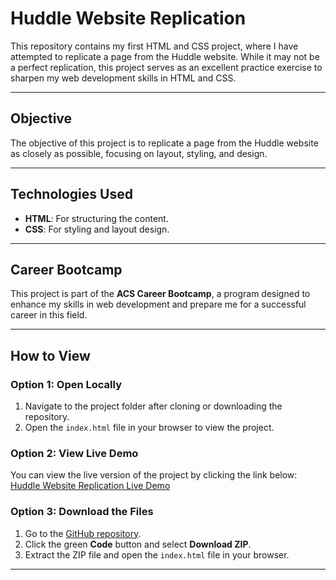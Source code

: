 # Huddle Website Replication  

This repository contains my first HTML and CSS project, where I have attempted to replicate a page from the Huddle website. While it may not be a perfect replication, this project serves as an excellent practice exercise to sharpen my web development skills in HTML and CSS.  

---

## Objective  
The objective of this project is to replicate a page from the Huddle website as closely as possible, focusing on layout, styling, and design.  

---

## Technologies Used  
- **HTML**: For structuring the content.  
- **CSS**: For styling and layout design.  

---

## Career Bootcamp  
This project is part of the **ACS Career Bootcamp**, a program designed to enhance my skills in web development and prepare me for a successful career in this field.  

---
## How to View

### Option 1: Open Locally  
1. Navigate to the project folder after cloning or downloading the repository.  
2. Open the `index.html` file in your browser to view the project.  

### Option 2: View Live Demo  
You can view the live version of the project by clicking the link below:  
[Huddle Website Replication Live Demo](https://rococo-alpaca-5fec06.netlify.app/)  

### Option 3: Download the Files  
1. Go to the [GitHub repository](https://github.com/Siam-Ahmed-Rakib/Html_Css_Practise).  
2. Click the green **Code** button and select **Download ZIP**.  
3. Extract the ZIP file and open the `index.html` file in your browser.  

---